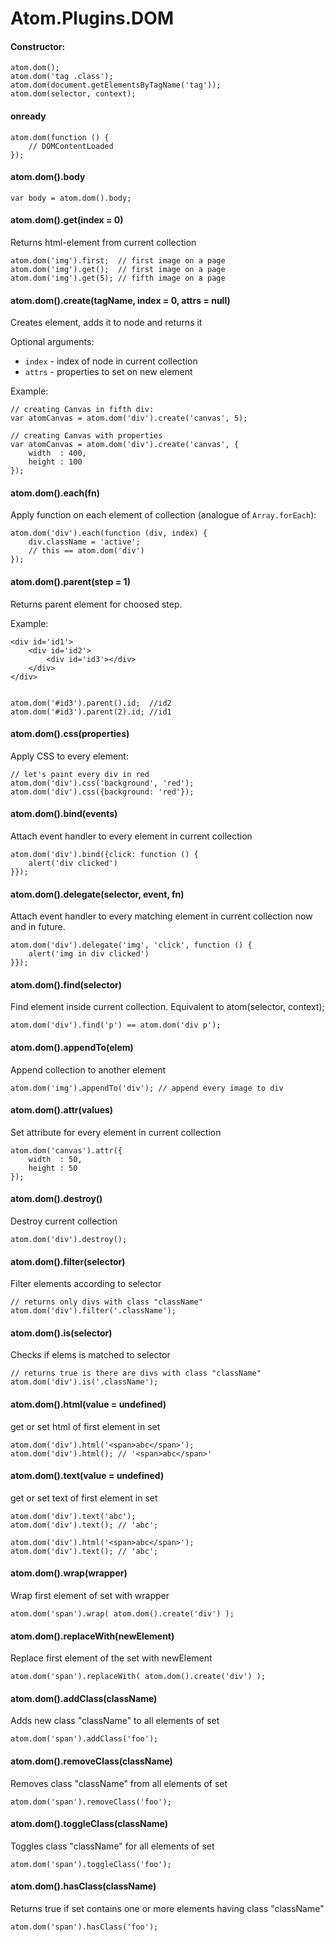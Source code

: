Atom.Plugins.DOM
================

#### Constructor:

	atom.dom();
	atom.dom('tag .class');
	atom.dom(document.getElementsByTagName('tag'));
	atom.dom(selector, context);

#### onready

	atom.dom(function () {
		// DOMContentLoaded
	});

#### atom.dom().body

	var body = atom.dom().body;

#### atom.dom().get(index = 0)

Returns html-element from current collection

	atom.dom('img').first;  // first image on a page
	atom.dom('img').get();  // first image on a page
	atom.dom('img').get(5); // fifth image on a page

#### atom.dom().create(tagName, index = 0, attrs = null)

Creates element, adds it to node and returns it

Optional arguments:

* `index` - index of node in current collection
* `attrs` - properties to set on new element

Example:

	// creating Canvas in fifth div:
	var atomCanvas = atom.dom('div').create('canvas', 5);

	// creating Canvas with properties
	var atomCanvas = atom.dom('div').create('canvas', {
		width  : 400,
		height : 100
	});

#### atom.dom().each(fn)

Apply function on each element of collection (analogue of `Array.forEach`):

	atom.dom('div').each(function (div, index) {
		div.className = 'active';
		// this == atom.dom('div')
	});

#### atom.dom().parent(step = 1)

Returns parent element for choosed step.

Example:

	
	<div id='id1'>
		<div id='id2'>
			<div id='id3'></div>
		</div>
	</div>


	atom.dom('#id3').parent().id;  //id2
	atom.dom('#id3').parent(2).id; //id1

#### atom.dom().css(properties)

Apply CSS to every element:

	// let's paint every div in red
	atom.dom('div').css('background', 'red');
	atom.dom('div').css({background: 'red'});

#### atom.dom().bind(events)

Attach event handler to every element in current collection

	atom.dom('div').bind({click: function () {
		alert('div clicked')
	}});

#### atom.dom().delegate(selector, event, fn)

Attach event handler to every matching element in current collection now and in
future.

	atom.dom('div').delegate('img', 'click', function () {
		alert('img in div clicked')
	}});

#### atom.dom().find(selector)

Find element inside current collection. Equivalent to atom(selector, context);

	atom.dom('div').find('p') == atom.dom('div p');

#### atom.dom().appendTo(elem)

Append collection to another element

	atom.dom('img').appendTo('div'); // append every image to div

#### atom.dom().attr(values)

Set attribute for every element in current collection

	atom.dom('canvas').attr({
		width  : 50,
		height : 50
	});

#### atom.dom().destroy()

Destroy current collection

	atom.dom('div').destroy();

#### atom.dom().filter(selector)

Filter elements according to selector

	// returns only divs with class "className"
	atom.dom('div').filter('.className');


#### atom.dom().is(selector)

Checks if elems is matched to selector

	// returns true is there are divs with class "className"
	atom.dom('div').is('.className');

#### atom.dom().html(value = undefined)

get or set html of first element in set

	atom.dom('div').html('<span>abc</span>');
	atom.dom('div').html(); // '<span>abc</span>'

#### atom.dom().text(value = undefined)

get or set text of first element in set

	atom.dom('div').text('abc');
	atom.dom('div').text(); // 'abc';

	atom.dom('div').html('<span>abc</span>');
	atom.dom('div').text(); // 'abc';

#### atom.dom().wrap(wrapper)

Wrap first element of set with wrapper

	atom.dom('span').wrap( atom.dom().create('div') );

#### atom.dom().replaceWith(newElement)

Replace first element of the set with newElement

	atom.dom('span').replaceWith( atom.dom().create('div') );

#### atom.dom().addClass(className)

Adds new class "className" to all elements of set

	atom.dom('span').addClass('foo');


#### atom.dom().removeClass(className)

Removes class "className" from all elements of set

	atom.dom('span').removeClass('foo');


#### atom.dom().toggleClass(className)

Toggles class "className" for all elements of set

	atom.dom('span').toggleClass('foo');


#### atom.dom().hasClass(className)

Returns true if set contains one or more elements
having class "className"

	atom.dom('span').hasClass('foo');
